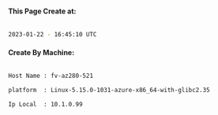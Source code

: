 
   
#### This Page Create at:

```bash

2023-01-22 - 16:45:10 UTC

```

#### Create By Machine:

```bash

Host Name : fv-az280-521

platform  : Linux-5.15.0-1031-azure-x86_64-with-glibc2.35

Ip Local  : 10.1.0.99

```


